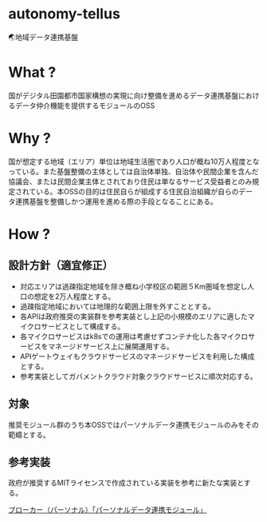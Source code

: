 # autonomy-tellus
🌏地域データ連携基盤

# What ?
国がデジタル田園都市国家構想の実現に向け整備を進めるデータ連携基盤におけるデータ仲介機能を提供するモジュールのOSS

# Why ?
国が想定する地域（エリア）単位は地域生活圏であり人口が概ね10万人程度となっている。また基盤整備の主体としては自治体単独、自治体や民間企業を含んだ協議会、または民間企業主体とされており住民は単なるサービス受益者とのみ規定されている。本OSSの目的は住民自らが組成する住民自治組織が自らのデータ連携基盤を整備しかつ運用を進める際の手段となることにある。

# How ?
## 設計方針（適宜修正）

- 対応エリアは過疎指定地域を除き概ね小学校区の範囲５Km圏域を想定し人口の想定を2万人程度とする。
- 過疎指定地域においては地理的な範囲上限を外すこととする。
- 各APIは政府推奨の実装群を参考実装とし上記の小規模のエリアに適したマイクロサービスとして構成する。
- 各マイクロサービスはk8sでの運用は考慮せずコンテナ化した各マイクロサービスをマネージドサービス上に展開運用する。
- APIゲートウェイもクラウドサービスのマネージドサービスを利用した構成とする。
- 参考実装としてガバメントクラウド対象クラウドサービスに順次対応する。

## 対象
推奨モジュール群のうち本OSSではパーソナルデータ連携モジュールのみをその範疇とする。

## 参考実装
政府が推奨するMITライセンスで作成されている実装を参考に新たな実装とする。

[ブローカー（パーソナル）「パーソナルデータ連携モジュール」](https://data-society-alliance.org/area-data/module/manual/#personal)

